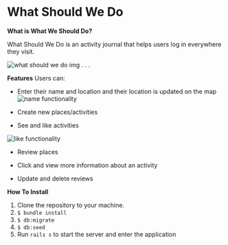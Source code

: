 # What Should We Do

**What is What We Should Do?**

What Should We Do is an activity journal that helps users log in everywhere they visit. 

![what should we do img](https://i.imgur.com/9Cuydg6.png)
.
.
.

**Features**
Users can:
- Enter their name and location and their location is updated on the map
![name functionality](https://media.giphy.com/media/SYL0VZCG8hAn7t1Uys/giphy.gif)

- Create new places/activities

- See and like activities

![like functionality](https://media.giphy.com/media/J1dzz9yGhyNwfIacLL/giphy.gif)

- Review places

- Click and view more information about an activity

- Update and delete reviews

**How To Install** 
1. Clone the repository to your machine.
2. `$ bundle install`
3. `$ db:migrate`
4. `$ db:seed`
5. Run `rails s` to start the server and enter the application

